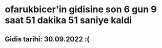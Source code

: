 # ofarukbicer'in gidisine son 6 gun 9 saat 51 dakika 51 saniye kaldi

## Gidis tarihi: 30.09.2022 :(